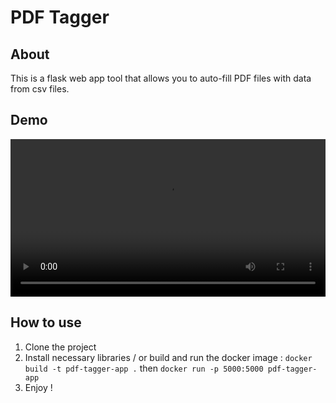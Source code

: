 # PDF Tagger
## About
This is a flask web app tool that allows you to auto-fill PDF files with data from csv files.

## Demo
<div align="center">
   <video width="100%" alt="demoVideo" src="./examples/demo.mp4">
</div>

## How to use
1. Clone the project
2. Install necessary libraries / or build and run the docker image : `docker build -t pdf-tagger-app .` then `docker run -p 5000:5000 pdf-tagger-app`
3. Enjoy !